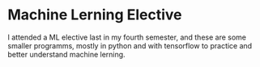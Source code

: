 # Machine Lerning Elective
I attended a ML elective last in my fourth semester, and these are some smaller programms, mostly in python and with tensorflow
to practice and better understand machine lerning. 
